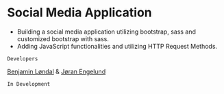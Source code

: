 # Social Media Application
- Building a social media application utilizing bootstrap, sass and customized bootstrap with sass.
- Adding JavaScript functionalities and utilizing HTTP Request Methods.

```Developers```

[Benjamin Løndal](https://github.com/dvergnir) & [Jøran Engelund](https://github.com/JoranEngelund)

```In Development```

